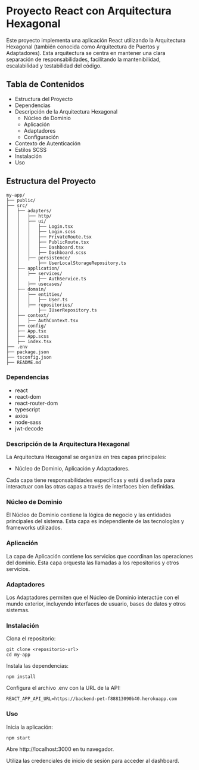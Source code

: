 # Proyecto React con Arquitectura Hexagonal

Este proyecto implementa una aplicación React utilizando la Arquitectura Hexagonal (también conocida como Arquitectura de Puertos y Adaptadores). Esta arquitectura se centra en mantener una clara separación de responsabilidades, facilitando la mantenibilidad, escalabilidad y testabilidad del código.

## Tabla de Contenidos

- Estructura del Proyecto
- Dependencias
- Descripción de la Arquitectura Hexagonal
  - Núcleo de Dominio
  - Aplicación
  - Adaptadores
  - Configuración
- Contexto de Autenticación
- Estilos SCSS
- Instalación
- Uso

## Estructura del Proyecto

```
my-app/
├── public/
├── src/
│   ├── adapters/
│   │   ├── http/
│   │   ├── ui/
│   │   │   ├── Login.tsx
│   │   │   ├── Login.scss
│   │   │   ├── PrivateRoute.tsx
│   │   │   ├── PublicRoute.tsx
│   │   │   ├── Dashboard.tsx
│   │   │   ├── Dashboard.scss
│   │   ├── persistence/
│   │       ├── UserLocalStorageRepository.ts
│   ├── application/
│   │   ├── services/
│   │       ├── AuthService.ts
│   │   ├── usecases/
│   ├── domain/
│   │   ├── entities/
│   │   │   ├── User.ts
│   │   ├── repositories/
│   │       ├── IUserRepository.ts
│   ├── context/
│   │   ├── AuthContext.tsx
│   ├── config/
│   ├── App.tsx
│   ├── App.scss
│   ├── index.tsx
├── .env
├── package.json
├── tsconfig.json
├── README.md

```

### Dependencias

- react
- react-dom
- react-router-dom
- typescript
- axios
- node-sass
- jwt-decode

### Descripción de la Arquitectura Hexagonal

La Arquitectura Hexagonal se organiza en tres capas principales:

- Núcleo de Dominio, Aplicación y Adaptadores.

Cada capa tiene responsabilidades específicas y está diseñada para interactuar con las otras capas a través de interfaces bien definidas.

### Núcleo de Dominio

El Núcleo de Dominio contiene la lógica de negocio y las entidades principales del sistema. Esta capa es independiente de las tecnologías y frameworks utilizados.

### Aplicación

La capa de Aplicación contiene los servicios que coordinan las operaciones del dominio. Esta capa orquesta las llamadas a los repositorios y otros servicios.

### Adaptadores

Los Adaptadores permiten que el Núcleo de Dominio interactúe con el mundo exterior, incluyendo interfaces de usuario, bases de datos y otros sistemas.

### Instalación

Clona el repositorio:

```
git clone <repositorio-url>
cd my-app
```

Instala las dependencias:

```
npm install
```

Configura el archivo .env con la URL de la API:

```
REACT_APP_API_URL=https://backend-pet-f88813090b40.herokuapp.com
```

### Uso

Inicia la aplicación:

```
npm start
```

Abre http://localhost:3000 en tu navegador.

Utiliza las credenciales de inicio de sesión para acceder al dashboard.
